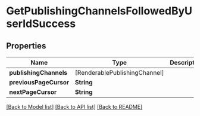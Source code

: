 # GetPublishingChannelsFollowedByUserIdSuccess

## Properties
Name | Type | Description | Notes
------------ | ------------- | ------------- | -------------
**publishingChannels** | [RenderablePublishingChannel] |  | 
**previousPageCursor** | **String** |  | [optional] 
**nextPageCursor** | **String** |  | [optional] 

[[Back to Model list]](../README.md#documentation-for-models) [[Back to API list]](../README.md#documentation-for-api-endpoints) [[Back to README]](../README.md)


